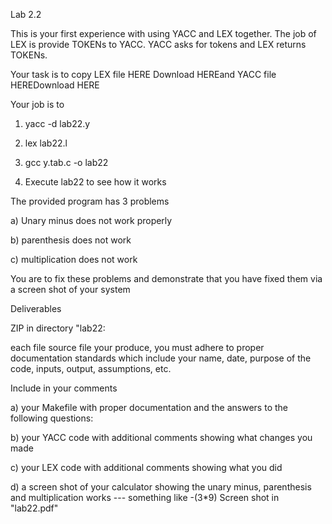 Lab 2.2

 

This is your first experience with using YACC and LEX together.  The job of LEX is provide TOKENs to YACC.  YACC asks for tokens and LEX returns TOKENs.

 

Your task is to copy LEX file HERE Download HEREand YACC file HEREDownload HERE

 

Your job is to

1)  yacc -d lab22.y  

2)  lex lab22.l

3)  gcc y.tab.c -o lab22

 

4)  Execute lab22 to see how it works

 

The provided program has 3 problems

a)  Unary minus does not work properly

b)  parenthesis does not work

c)  multiplication does not work

 

You are to fix these problems and demonstrate that you have fixed them via a screen shot of your system

 

Deliverables

ZIP
in directory "lab22:


each file source file your produce, you must adhere to proper documentation standards which include your name, date, purpose of the code, inputs, output, assumptions, etc.

Include in your comments

a) your Makefile with proper documentation and the answers to the following questions:

b) your YACC code with additional comments showing what changes you made

c) your LEX code with additional comments showing what you did

d) a screen shot of your calculator showing the unary minus, parenthesis and multiplication works   --- something like   -(3*9)  Screen shot  in "lab22.pdf"